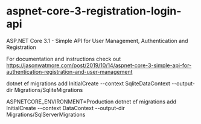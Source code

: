 # aspnet-core-3-registration-login-api

ASP.NET Core 3.1 - Simple API for User Management, Authentication and Registration

For documentation and instructions check out https://jasonwatmore.com/post/2019/10/14/aspnet-core-3-simple-api-for-authentication-registration-and-user-management

dotnet ef migrations add InitialCreate --context SqliteDataContext --output-dir Migrations/SqliteMigrations

ASPNETCORE_ENVIRONMENT=Production dotnet ef migrations add InitialCreate --context DataContext --output-dir Migrations/SqlServerMigrations